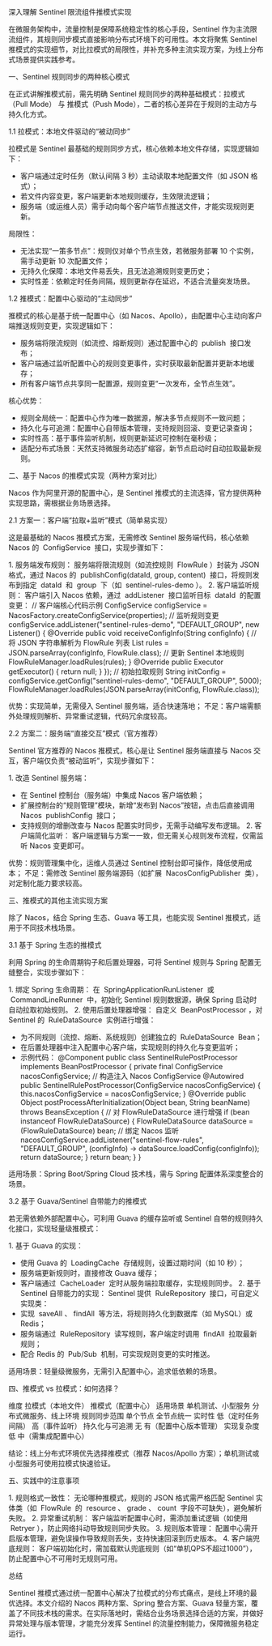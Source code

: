 深入理解 Sentinel 限流组件推模式实现
 
在微服务架构中，流量控制是保障系统稳定性的核心手段，Sentinel 作为主流限流组件，其规则同步模式直接影响分布式环境下的可用性。本文将聚焦 Sentinel 推模式的实现细节，对比拉模式的局限性，并补充多种主流实现方案，为线上分布式场景提供实践参考。
 
一、Sentinel 规则同步的两种核心模式
 
在正式讲解推模式前，需先明确 Sentinel 规则同步的两种基础模式：拉模式（Pull Mode） 与 推模式（Push Mode），二者的核心差异在于规则的主动方与持久化方式。
 
1.1 拉模式：本地文件驱动的“被动同步”
 
拉模式是 Sentinel 最基础的规则同步方式，核心依赖本地文件存储，实现逻辑如下：
 
- 客户端通过定时任务（默认间隔 3 秒）主动读取本地配置文件（如 JSON 格式）；
- 若文件内容变更，客户端更新本地规则缓存，生效限流逻辑；
- 服务端（或运维人员）需手动向每个客户端节点推送文件，才能实现规则更新。
 
局限性：
 
- 无法实现“一策多节点”：规则仅对单个节点生效，若微服务部署 10 个实例，需手动更新 10 次配置文件；
- 无持久化保障：本地文件易丢失，且无法追溯规则变更历史；
- 实时性差：依赖定时任务间隔，规则更新存在延迟，不适合流量突发场景。
 
1.2 推模式：配置中心驱动的“主动同步”
 
推模式的核心是基于统一配置中心（如 Nacos、Apollo），由配置中心主动向客户端推送规则变更，实现逻辑如下：
 
- 服务端将限流规则（如流控、熔断规则）通过配置中心的  publish  接口发布；
- 客户端通过监听配置中心的规则变更事件，实时获取最新配置并更新本地缓存；
- 所有客户端节点共享同一配置源，规则变更“一次发布，全节点生效”。
 
核心优势：
 
- 规则全局统一：配置中心作为唯一数据源，解决多节点规则不一致问题；
- 持久化与可追溯：配置中心自带版本管理，支持规则回滚、变更记录查询；
- 实时性高：基于事件监听机制，规则更新延迟可控制在毫秒级；
- 适配分布式场景：天然支持微服务动态扩缩容，新节点启动时自动拉取最新规则。
 
二、基于 Nacos 的推模式实现（两种方案对比）
 
Nacos 作为阿里开源的配置中心，是 Sentinel 推模式的主流选择，官方提供两种实现思路，需根据业务场景选择。
 
2.1 方案一：客户端“拉取+监听”模式（简单易实现）
 
这是最基础的 Nacos 推模式方案，无需修改 Sentinel 服务端代码，核心依赖 Nacos 的  ConfigService  接口，实现步骤如下：
 
1. 服务端发布规则：
服务端将限流规则（如流控规则  FlowRule ）封装为 JSON 格式，通过 Nacos 的  publishConfig(dataId, group, content)  接口，将规则发布到指定  dataId  和  group  下（如  sentinel-rules-demo ）。
2. 客户端监听规则：
客户端引入 Nacos 依赖，通过  addListener  接口监听目标  dataId  的配置变更：
// 客户端核心代码示例
ConfigService configService = NacosFactory.createConfigService(properties);
// 监听规则变更
configService.addListener("sentinel-rules-demo", "DEFAULT_GROUP", new Listener() {
    @Override
    public void receiveConfigInfo(String configInfo) {
        // 将 JSON 字符串解析为 FlowRule 列表
        List<FlowRule> rules = JSON.parseArray(configInfo, FlowRule.class);
        // 更新 Sentinel 本地规则
        FlowRuleManager.loadRules(rules);
    }
    @Override
    public Executor getExecutor() {
        return null;
    }
});
// 初始拉取规则
String initConfig = configService.getConfig("sentinel-rules-demo", "DEFAULT_GROUP", 5000);
FlowRuleManager.loadRules(JSON.parseArray(initConfig, FlowRule.class));
 
 
优势：实现简单，无需侵入 Sentinel 服务端，适合快速落地；
不足：客户端需额外处理规则解析、异常重试逻辑，代码冗余度较高。
 
2.2 方案二：服务端“直接交互”模式（官方推荐）
 
Sentinel 官方推荐的 Nacos 推模式，核心是让 Sentinel 服务端直接与 Nacos 交互，客户端仅负责“被动监听”，实现步骤如下：
 
1. 改造 Sentinel 服务端：
- 在 Sentinel 控制台（服务端）中集成 Nacos 客户端依赖；
- 扩展控制台的“规则管理”模块，新增“发布到 Nacos”按钮，点击后直接调用 Nacos  publishConfig  接口；
- 支持规则的增删改查与 Nacos 配置实时同步，无需手动编写发布逻辑。
2. 客户端简化监听：
客户端逻辑与方案一一致，但无需关心规则发布流程，仅需监听 Nacos 变更即可。
 
优势：规则管理集中化，运维人员通过 Sentinel 控制台即可操作，降低使用成本；
不足：需修改 Sentinel 服务端源码（如扩展  NacosConfigPublisher  类），对定制化能力要求较高。
 
三、推模式的其他主流实现方案
 
除了 Nacos，结合 Spring 生态、Guava 等工具，也能实现 Sentinel 推模式，适用于不同技术栈场景。
 
3.1 基于 Spring 生态的推模式
 
利用 Spring 的生命周期钩子和后置处理器，可将 Sentinel 规则与 Spring 配置无缝整合，实现步骤如下：
 
1. 绑定 Spring 生命周期：
在  SpringApplicationRunListener  或  CommandLineRunner  中，初始化 Sentinel 规则数据源，确保 Spring 启动时自动拉取初始规则。
2. 使用后置处理器增强：
自定义  BeanPostProcessor ，对 Sentinel 的  RuleDataSource  实例进行增强：
- 为不同规则（流控、熔断、系统规则）创建独立的  RuleDataSource   Bean；
- 在后置处理器中注入配置中心客户端，实现规则的持久化与变更监听；
- 示例代码：
@Component
public class SentinelRulePostProcessor implements BeanPostProcessor {
    private final ConfigService nacosConfigService;
    // 构造注入 Nacos ConfigService
    @Autowired
    public SentinelRulePostProcessor(ConfigService nacosConfigService) {
        this.nacosConfigService = nacosConfigService;
    }
    @Override
    public Object postProcessAfterInitialization(Object bean, String beanName) throws BeansException {
        // 对 FlowRuleDataSource 进行增强
        if (bean instanceof FlowRuleDataSource) {
            FlowRuleDataSource dataSource = (FlowRuleDataSource) bean;
            // 绑定 Nacos 监听
            nacosConfigService.addListener("sentinel-flow-rules", "DEFAULT_GROUP", 
                (configInfo) -> dataSource.loadConfig(configInfo));
            return dataSource;
        }
        return bean;
    }
}
 
 
适用场景：Spring Boot/Spring Cloud 技术栈，需与 Spring 配置体系深度整合的场景。
 
3.2 基于 Guava/Sentinel 自带能力的推模式
 
若无需依赖外部配置中心，可利用 Guava 的缓存监听或 Sentinel 自带的规则持久化接口，实现轻量级推模式：
 
1. 基于 Guava 的实现：
- 使用 Guava 的  LoadingCache  存储规则，设置过期时间（如 10 秒）；
- 服务端更新规则时，直接修改 Guava 缓存；
- 客户端通过  CacheLoader  定时从服务端拉取缓存，实现规则同步。
2. 基于 Sentinel 自带能力的实现：
Sentinel 提供  RuleRepository  接口，可自定义实现类：
- 实现  saveAll 、 findAll  等方法，将规则持久化到数据库（如 MySQL）或 Redis；
- 服务端通过  RuleRepository  读写规则，客户端定时调用  findAll  拉取最新规则；
- 配合 Redis 的  Pub/Sub  机制，可实现规则变更的实时推送。
 
适用场景：轻量级微服务，无需引入配置中心，追求低依赖的场景。
 
四、推模式 vs 拉模式：如何选择？
 
维度 拉模式（本地文件） 推模式（配置中心） 
适用场景 单机测试、小型服务 分布式微服务、线上环境 
规则同步范围 单个节点 全节点统一 
实时性 低（定时任务间隔） 高（事件监听） 
持久化与可追溯 无 有（配置中心版本管理） 
实现复杂度 低 中（需集成配置中心） 
 
结论：线上分布式环境优先选择推模式（推荐 Nacos/Apollo 方案）；单机测试或小型服务可使用拉模式快速验证。
 
五、实践中的注意事项
 
1. 规则格式一致性：
无论哪种推模式，规则的 JSON 格式需严格匹配 Sentinel 实体类（如  FlowRule  的  resource 、 grade 、 count  字段不可缺失），避免解析失败。
2. 异常重试机制：
客户端监听配置中心时，需添加重试逻辑（如使用  Retryer ），防止网络抖动导致规则同步失败。
3. 规则版本管理：
配置中心需开启版本管理，避免误操作导致规则丢失，支持快速回滚到历史版本。
4. 客户端兜底规则：
客户端初始化时，需加载默认兜底规则（如“单机QPS不超过1000”），防止配置中心不可用时无规则可用。
 
总结
 
Sentinel 推模式通过统一配置中心解决了拉模式的分布式痛点，是线上环境的最优选择。本文介绍的 Nacos 两种方案、Spring 整合方案、Guava 轻量方案，覆盖了不同技术栈的需求。在实际落地时，需结合业务场景选择合适的方案，并做好异常处理与版本管理，才能充分发挥 Sentinel 的流量控制能力，保障微服务稳定运行。